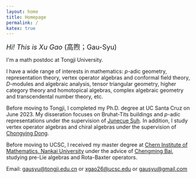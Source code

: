 ```yaml
---
layout: home
title: Homepage
permalink: /
katex: true
---
```


<font size="4">*Hi! This is Xu Gao* (高煦；Gau-Syu)</font>

I'm a math postdoc at Tongji University.

I have a wide range of interests in mathematics: $p$-adic geometry, representation theory, vertex operator algebras and conformal field theory, $D$-modules and algebraic analysis, tensor triangular geometry, higher category theory and homotopical algebras, complex algebraic geometry and transcendental number theory, etc. 

Before moving to Tongji, I completed my Ph.D. degree at UC Santa Cruz on June 2023. My disseration focuses on Bruhat-Tits buildings and $p$-adic representations under the supervision of [Junecue Suh](https://www.math.ucsc.edu/people/faculty.php?uid=jusuh). In addition, I study vertex operator algebras and chiral algebras under the supervision of [Chongying Dong](https://www.math.ucsc.edu/people/faculty.php?uid=dong).

Before moving to UCSC, I received my master degree at [Chern Institute of Mathematics, Nankai University](http://en.cim.nankai.edu.cn/) under the advice of [Chengming Bai](http://en.cim.nankai.edu.cn/info/1142/1295.htm), studying pre-Lie algebras and Rota-Baxter operators. 

Email: <gausyu@tongji.edu.cn> or <xgao26@ucsc.edu> or <gausyu@gmail.com>
